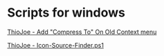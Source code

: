 # Scripts for windows
[ThioJoe - Add "Compress To" On Old Context menu](https://gist.github.com/ThioJoe/f4b0799e2f0d95466f4c2bd4e46d1e67)

[ThioJoe - Icon-Source-Finder.ps1](https://gist.github.com/ThioJoe/1333742dd851a04a955a3f9e9bc1fbe5)
